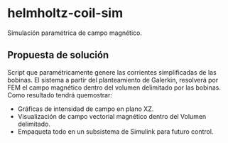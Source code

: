 # helmholtz-coil-sim
Simulación paramétrica de campo magnético. 


## Propuesta de solución 
Script que paramétricamente genere las corrientes simplificadas de las bobinas. El sistema a partir del planteamiento de Galerkin, resolverá por FEM el campo magnético dentro del volumen delimitado por las bobinas. Como resultado tendrá quemostrar: 
- Gráficas de intensidad de campo en plano XZ. 
- Visualización de campo vectorial magnético dentro del Volumen delimitado. 
- Empaqueta todo en un subsistema de Simulink para futuro control. 



